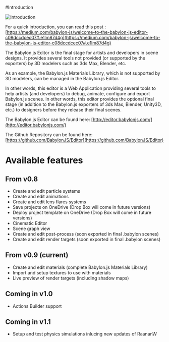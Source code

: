 
#Introduction

![Introduction](/img/extensions/editor.png)

For a quick introduction, you can read this post : [https://medium.com/babylon-js/welcome-to-the-babylon-js-editor-c08dccdcec07#.e1lm87d4g](https://medium.com/babylon-js/welcome-to-the-babylon-js-editor-c08dccdcec07#.e1lm87d4g)

The Babylon.js Editor is the final stage for artists and developers in scene designs.
It provides several tools not provided (or supported by the exporters) by 3D modelers such as 3ds Max, Blender, etc.

As an example, the Babylon.js Materials Library, which is not supported by 3D modelers, can be managed in the Babylon.js Editor.

In other words, this editor is a Web Application providing several tools to help artists (and developers) to debug, animate,
configure and export Babylon.js scenes. In other words, this editor provides the optional final stage (in addition to the Babylon.js
exporters of 3ds Max, Blender, Unity3D, etc.) to designers before they release their final scenes.

The Babylon.js Editor can be found here: [http://editor.babylonjs.com/](http://editor.babylonjs.com/)

The Github Repository can be found here: [https://github.com/BabylonJS/Editor](https://github.com/BabylonJS/Editor)

# Available features
## From v0.8
* Create and edit particle systems
* Create and edit animations
* Create and edit lens flares systems
* Save projects on OneDrive (Drop Box will come in future versions)
* Deploy project template on OneDrive (Drop Box will come in future versions)
* Cinematic Editor
* Scene graph view
* Create and edit post-process (soon exported in final .babylon scenes)
* Create and edit render targets (soon exported in final .babylon scenes)

## From v0.9 (current)
* Create and edit materials (complete Babylon.js Materials Library)
* Import and setup textures to use with materials
* Live preview of render targets (including shadow maps)

## Coming in v1.0
* Actions Builder support

## Coming in v1.1
* Setup and test physics simulations inlucing new updates of RaananW

